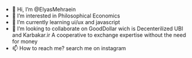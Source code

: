 - 👋 Hi, I’m @ElyasMehraein
- 👀 I’m interested in Philosophical Economics
- 🌱 I’m currently learning ui/ux and javascript
- 💞️ I’m looking to collaborate on GoodDollar wich is Decenterilized UBI and Karbakar.ir A cooperative to exchange expertise without the need for money
- 📫 How to reach me? search me on instagram

<!---
ElyasMehraein/ElyasMehraein is a ✨ special ✨ repository because its `README.md` (this file) appears on your GitHub profile.
You can click the Preview link to take a look at your changes.
--->
